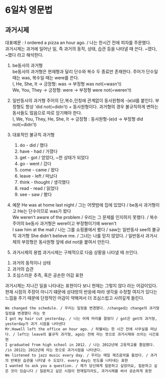 # 6일차 영문법

## 과거시제

대표예문 : I ordered a pizza an hour ago. / 나는 한시간 전에 피자를 주문했다.  
과거시제는 과거에 일어난 일, 즉 과거의 동작, 상태, 습관 등을 나타낼 때 쓴다. ~였다, ~했다 라고 해석한다.

1. be동사의 과거형  
   be동사의 과거형은 현재형과 달리 단수와 복수 두 종료만 존재한다. 주어가 단수일 때는 was, 복수일 때는 were를 쓴다.  
   I, He, She, It -> 긍정형: was -> 부정형 was not(=wasn't)  
   We, You, They -> 긍정형: were -> 부정형 were not(=weren't)

2. 일반동사의 과거형
   주어의 단,복수,인칭에 관계없이 동사원형에 -(e)d를 붙인다. 부정형도 항상 'did not(=didn't) + 동사원형이다. 과거형의 경우 불규칙하게 변하는 동사들도 많음으로 따로 암기해야 한다.  
   I, We, You, They, He, She, It -> 긍정형 : 동사원형-(e)d -> 부정형 did not(=didn't)

3. 대표적인 불규칙 과거형

    1. do - did / 했다
    2. have - had / 가졌다
    3. get - got / 얻었다, ~한 상태가 되었다
    4. go - went / 갔다
    5. come - came / 왔다
    6. leave - left / 떠났다
    7. think - thought / 생각했다
    8. read - read / 읽었다
    9. see - saw / 봤다

4. 예문
   He was at home last night / 그는 어젯밤에 집에 있었다 / be동사 과거형이고 He는 단수이므로 was가 왔다  
   We weren't aware of the problem / 우리는 그 문제를 인지하지 못했다. / 복수주어의 be동사 과거형은 were이고 부정형이기에 weren't  
   I saw him at the mall / 나는 그를 쇼핑몰에서 봤다 / saw는 일반동사 see의 불규칙 과거형
   She didn't believe me. / 그녀는 나를 믿지 않았다. / 일반동사 과거시제의 부정형은 동사원형 앞에 did not을 붙여서 만든다.

5. 과거시제의 용법
   과거시제는 구체적으로 다음 상황을 나타낼 때 쓰인다.

1) 과거의 동작이나 상태
2) 과거의 습관
3) 조심스러운 추측, 혹은 공손한 어감 표현

과거시제는 지나간 일을 나타내는 표현이다 보니 현재는 그렇지 않다 라는 어감이있다. 현재 시점의 주장이 아니기 떄문에 상대방의 반응에 따라 생각을 수정할 여지가 있다는 느낌을 주기 때문에 단정적인 어감이 약해져서 더 조심스럽고 사려깊게 들린다.

```
We changed the schedule. / 우리는 일정을 변경했다. /changed는 change의 과거형 일정을 변경했다 라는 뜻
I got my hair cut yesterday. / 나는 어제 머리를 잘랐다 / got은 get의 과거형, yesterday가 과거 시점을 나타낸다
Mr.Howell left the office an hour ago. / 하웰씨는 한 시간 전에 사무실을 떠났다. / left는 leave의 불규칙 과거형, ago는 전에 라는 뜻으로 과거시제와 쓰이는 시간표현
I graduated from high school in 2012. / 나는 2012년에 고등학교를 졸업했다. /in 2012는 2012년에 라는 뜻으로 과거시점을 나타낸다.
We listened to jazz music every day. / 우리는 매일 재즈음악을 들었다. / 과거의 반복된 습관을 나타낼 수 도있다. every day는 빈도를 나타내는 표현
I wanted to ask you a question. / 제가 당신에게 질문하고 싶었어요, 질문하고 싶은 것이 있습니다 / 질문하고 싶은 시점이 현재일지라도, 과거시제를 써서 공손하게 표현
```
